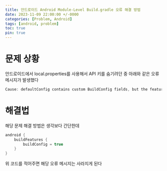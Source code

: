 ```yaml
---
title: 안드로이드 Android Module-Level Build.gradle 오류 해결 방법
date: 2023-11-09 22:00:00 +/-0000
categories: [Problem, Android]
tags: [android, problem]
toc: true
pin: true
---
```


# 문제 상황

안드로이드에서 local.properties를 사용해서 API 키를 숨기려던 중 아래와 같은 오류 메시지가 발생했다

~~~kotlin
Cause: defaultConfig contains custom BuildConfig fields, but the feature is disabled. To enable the feature, add the following to your module-level build.gradle: `android.buildFeatures.buildConfig true`
~~~

# 해결법

해당 문제 해결 방법은 생각보다 간단한데

~~~kotlin
android {
    buildFeatures {
        buildConfig = true
    }
}
~~~

위 코드를 적어주면 해당 오류 메시지는 사라지게 된다